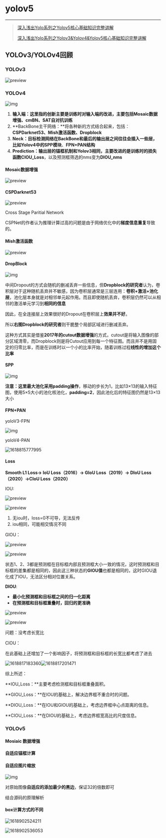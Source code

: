 

# yolov5

---

> [深入浅出Yolo系列之Yolov5核心基础知识完整讲解](https://zhuanlan.zhihu.com/p/172121380)
>
> [深入浅出Yolo系列之Yolov3&Yolov4&Yolov5核心基础知识完整讲解](https://zhuanlan.zhihu.com/p/143747206)



## YOLOv3/YOLOv4回顾

### YOLOv3

![preview](assets/v2-af7f12ef17655870f1c65b17878525f1_r.jpg)

### YOLOv4

![img](assets/v2-ccc16892e80035886e36c0100dbd444d_720w.jpg)

1. **输入端：**这里指的创新主要是训练时对输入端的改进，主要包括**Mosaic数据增强、cmBN、SAT自对抗训练**
2. **BackBone主干网络：**将各种新的方式结合起来，包括：**CSPDarknet53、Mish激活函数、Dropblock**
3. **Neck：**目标检测网络在BackBone和最后的输出层之间往往会插入一些层，比如Yolov4中的**SPP模块**、**FPN+PAN结构**
4. **Prediction：**输出层的锚框机制和Yolov3相同，主要改进的是训练时的损失函数**CIOU_Loss**，以及预测框筛选的nms变为**DIOU_nms**

#### Mosaic数据增强

![preview](assets/v2-dddc368bc1c8ec6239d152c609774673_r.jpg)

#### CSPDarknet53

![preview](assets/v2-139a50003c09efe54b2db906710f6252_r.jpg)

Cross Stage Paritial Network

CSPNet的作者认为推理计算过高的问题是由于网络优化中的**梯度信息重复**导致的。

#### Mish激活函数

![preview](assets/v2-896f1e7c34a9d35ab3baf75777a244c6_r.jpg)

#### DropBlock

![img](assets/v2-8b9a2710b100dccd1ebc1fe500d5a7a1_720w.jpg)

中间Dropout的方式会随机的删减丢弃一些信息，但**Dropblock的研究者**认为，卷积层对于这种随机丢弃并不敏感，因为卷积层通常是三层连用：**卷积+激活+池化层**，池化层本身就是对相邻单元起作用。而且即使随机丢弃，卷积层仍然可以从相邻的激活单元学习到**相同的信息**

因此，在全连接层上效果很好的Dropout在卷积层上**效果并不好**。

所以**右图Dropblock的研究者**则干脆整个局部区域进行删减丢弃。

这种方式其实是借鉴**2017年的cutout数据增强**的方式，cutout是将输入图像的部分区域清零，而Dropblock则是将Cutout应用到每一个特征图。而且并不是用固定的归零比率，而是在训练时以一个小的比率开始，随着训练过程**线性的增加这个比率**

#### SPP

![img](assets/v2-60f3d4a7fb071766ac3c3bf70bb5a6f8_720w.jpg)

**注意：**这里最大池化采用**padding操作**，移动的步长为1，比如13×13的输入特征图，使用5×5大小的池化核池化，**padding=2**，因此池化后的特征图仍然是13×13大小

#### FPN+PAN

yoloV3-FPN

![img](assets/v2-48085568c7e30a0a1c6d07f1f418a7a9_720w.jpg)

yoloV4-PAN

![1618815777995](assets/1618815777995.png)

#### Loss

**Smooth L1 Loss-> IoU Loss（2016）-> GIoU Loss（2019）-> DIoU Loss（2020）->CIoU Loss（2020）**

IOU:

![preview](assets/v2-c812620791de642ccb7edcde9e1bd742_r.jpg)

![preview](assets/v2-e3d9a882dec6bb5847be80899bb98ea3_r.jpg)

1. 无iou时，loss=0不可导，无法反传
2. iou相同，可能相交情况不同

GIOU：

![preview](assets/v2-443123f1aa540f7dfdc84b233edcdc67_r.jpg)

![preview](assets/v2-49024c2ded9faafe7639c5207e575ed6_r.jpg)

状态1、2、3都是预测框在目标框内部且预测框大小一致的情况，这时预测框和目标框的差集都是相同的，因此这三种状态的**GIOU值**也都是相同的，这时GIOU退化成了IOU，无法区分相对位置关系。

**DIOU**:

+ **最小化预测框和目标框之间的归一化距离**
+ **在预测框和目标框重叠时，回归的更准确**

![preview](assets/v2-029f094658e87f441bf30c80cb8d07d0_r.jpg)

![preview](assets/v2-22bf2e9c8a2fbbbb877e0f1ede69009f_r.jpg)

问题：没考虑长宽比

CIOU：

在此基础上还增加了一个影响因子，将预测框和目标框的长宽比都考虑了进去

![1618817183360](assets/1618817183360.png)![1618817201471](assets/1618817201471.png)

综上所述：

**IOU_Loss：**主要考虑检测框和目标框重叠面积。

**GIOU_Loss：**在IOU的基础上，解决边界框不重合时的问题。

**DIOU_Loss：**在IOU和GIOU的基础上，考虑边界框中心点距离的信息。

**CIOU_Loss：**在DIOU的基础上，考虑边界框宽高比的尺度信息。



### YOLOv5

#### Mosiaic 数据增强

#### **自适应锚框计算**

#### **自适应图片缩放**

![img](assets/v2-baefb709c0b47b5bd4fb99914ba5e7fb_720w.jpg)

对原始图像**自适应的添加最少的黑边**，保证32的倍数即可 

结合源码的原理解析

#### box计算方式的不同

![1618902524211](assets/1618902524211.png)

![1618902536053](assets/1618902536053.png)